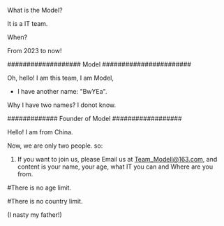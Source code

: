 
What is the Model?

It is a IT team.

When?

From 2023 to now!

################### Model #######################

Oh, hello! I am this team, I am Model, 

* I have another name:   "BwYEa".

Why I have two names? I donot know.

############# Founder of Model ##################

Hello! I am from China.

Now, we are only two people. so:

1. If you want to join us, please Email us at Team_Modell@163.com, and content is your name, your age, what IT you can and Where are you from.

#There is no age limit.

#There is no country limit.

(I nasty my father!)

